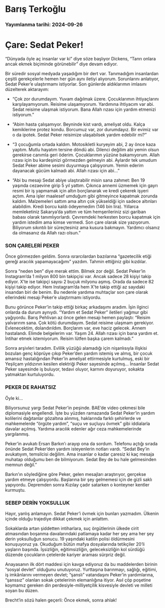 # Barış Terkoğlu

### Yayımlanma tarihi: 2024-09-26

# Çare: Sedat Peker!

“Dünyada öyle aç insanlar var ki” diye söze başlıyor Dickens, “Tanrı onlara ancak ekmek biçiminde görünebilir” diye devam ediyor.

Bir süredir sosyal medyada yaşadığım bir dert var. Tanımadığım insanlardan çeşitli gerekçelerle hemen her gün aynı iletiyi alıyorum. Sorunlarını anlatıyor, Sedat Peker’e ulaştırmamı istiyorlar. Son günlerde aldıklarımın imlasını düzelterek aktarayım:

- “Çok zor durumdayım. Yuvam dağılmak üzere. Çocuklarımın ihtiyaçlarını karşılayamıyorum. Reisime ulaşamıyorum. Yardımına ihtiyacım var abi. Sedat reisime ulaşmak istiyorum. Bana Allah rızası için yardım etmenizi istiyorum.”

- “Abim hasta çalışamıyor. Beyninde kist vardı, ameliyat oldu. Kalça kemiklerine protez kondu. Borcumuz var, zor durumdayız. Bir evimiz var o da ipotek. Sedat Peker reisimize ulaşabilsek yardım edebilir mi?”

- “3 çocuğumla ortada kaldım. Motosikletli kuryeyim abi, 2 ay önce kaza yaptım. Mutlu hayatım tersine döndü abi. Dilenci değilim abi yemin olsun gerekirse canımla geri öderim. Çocuklarımın yüzüne bakamıyorum. Allah rızası için bu kardeşinizi görmezden gelmeyin abi. Aylardır tek umudum Sedat Peker abime sesimi duyurmaya çalışıyorum. Yemin ederim dayanacak gücüm kalmadı abi. Allah rızası için abi...”

- “Abi bu mesajı Sedat abiye ulaştırabilir misin sana zahmet: Ben 19 yaşında cezaevine girip 5 yıl yattım. Çıkınca annemi üzmemek için gayrı resmi bir iş yapmamak için altın borçlanarak ve kredi çekerek işyeri açtım. Ama işler maalesef umduğum gibi gitmeyince kapatmak zorunda kaldım. Malzemeleri sattım ama altın çok yükseldiği için sadece altınları alabildim. Kredi borcu kaldı ödeyemedim (146 bin lira). Yıllarca memleketiniz Sakarya’da yattım ve tüm hemşerileriniz sizi gariban babası olarak tanımlıyorlardı. Çevremdeki herkesten borcu kapatmak için yardım istedim ama kimse vermedi. Son çare olarak size yazıyorum. Biliyorum sıkıntılı bir süreçtesiniz ama kusura bakmayın. Yardımcı olsanız da olmasanız da Allah razı olsun.”


### SON ÇARELERİ PEKER

Önce görmezden geldim. Sonra ısrarcılardan bazılarına “gazetecilik etiği gereği aracılık yapamayacağımı” yazdım. Tahmin ettiğiniz gibi kızdılar.

Sonra “neden ben” diye merak ettim. Bilmek zor değil. Sedat Peker’in Instagram’da 1 milyon 800 bin takipçisi var. Ancak sadece 28 kişiyi takip ediyor. X’te ise takipçi sayısı 2 buçuk milyonu aşmış. Orada da sadece 82 kişiyi takip ediyor. Hem Instagram’da hem X’te takip ettiği az sayıdaki insandan biri de benim. Bu nedenle yardıma muhtaçlar son çare olarak ellerindeki mesajı Peker’e ulaştırmamı istiyordu.

Bunu görünce Peker’in takip ettiği birkaç arkadaşımı aradım. İşin ilginci onlarda da durum aynıydı. “Yardım et Sedat Peker” iletileri yağmur gibi yağıyordu. Barış Pehlivan az önce gelen mesajı hemen paylaştı: “Reisim yalvarırım sana. Çok kötü durumdayım. Sedat reisime ulaşmam gerekiyor. Evlenecektim, dolandırıldım. Borçlarım var, eve haciz gelecek. Annem hastalandı. Elimde belgelerim var. Yaşım 24. Allah rızası için bana yardım et. İntihar etmek istemiyorum. Reisim lütfen başka çarem kalmadı.”

Sonra arşivleri taradım. Evlilik yüzüğü alamadığı için nişanlısıyla ilişkisi bozulan genç köprüye çıkıp Peker’den yardım istemiş ve almış, bir çocuk amansız hastalığından Peker’in ameliyat ettirmesiyle kurtulmuş, eski bir Yeşilçam yıldızının kesilen elektriği Peker sayesinde açılmış... İnsanlar Sedat Peker sayesinde iş buluyor, tedavi oluyor, karnını doyuruyor, sokakta yatmaktan kurtuluyordu.


### PEKER DE RAHATSIZ

Öyle ki...

Biliyorsunuz yargı Sedat Peker’in peşinde. BAE’de video çekmesi bile diplomasiyle engellendi. İşte bu yüzden ramazanda Sedat Peker’in yardım kolilerini dağıtanlar gözaltına alınmış, haklarında farklı şehirlerde ve mahkemelerde “örgüte yardım”, “suçu ve suçluyu övmek” gibi iddialarla davalar açılmış. Yardıma aracılık edenler ağır ceza mahkemelerinde yargılanmış.

Peker’in avukatı Ersan Barkın’ı arayıp ona da sordum. Telefonu açtığı sırada önünde Sedat Peker’den yardım isteyenlerin notları vardı. “Sedat Bey’in avukatıyım, temsilcisi değilim. Ama insanlar o kadar çaresiz ki kaç mesaja muhatap olduğumu ben de bilmiyorum. Sedat Bey de bu hale gelmesinden memnun değil.”

Barkın’ın söylediğine göre Peker, gelen mesajları araştırıyor, gerçekse yardım etmeye çalışıyordu. Başlarına bir şey gelmemesi için de gizli saklı yapıyordu. Depremden sonra Kızılay çadır satarken o konteyner kentler kurmuştu.


### SEBEP DERİN YOKSULLUK

Hayır, yanlış anlamayın. Sedat Peker’i övmek için bunları yazmadım. Ülkenin içinde olduğu trajediye dikkat çekmek için anlattım.

Sokaklarda artan şiddetten intiharlara, suç örgütlerinin ülkede cirit atmasından boşanma davalarındaki patlamaya kadar her şey ama her şey derin yoksulluğun sonucu. 19 yaşındaki katilin polisi öldürmesini konuşuyoruz ya. Okuduğum bütün mafya dosyalarında tetikçiler 20’li yaşların başında. İşsizliğin, eğitimsizliğin, geleceksizliğin kol sürdüğü düzende çocukların çetelerde kariyer araması sürpriz değil.

Anayasanın ilk dört maddesi için kavga ediyoruz da bu maddelerden birinin “sosyal devlet” olduğunu unutuyoruz. Yurttaşına barınmayı, sağlığı, eğitimi, iş imkânlarını vermeyen devlet; “şanslı” vatandaşını Peker’in yardımlarına, “şanssız” olanları sokak çetelerinin elemanlığına itiyor. Asıl çöp poşetine koymamız gereken din perdesiyle-milliyetçilik kisvesiyle devleti ve milleti soyan bu düzen.

Brecht’in sözü halen geçerli: Önce ekmek, sonra ahlak!

